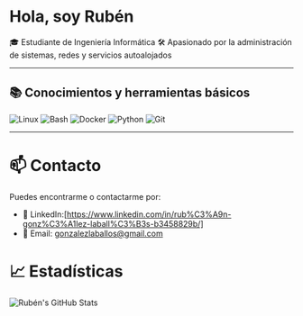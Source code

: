 # Hola, soy Rubén

🎓 Estudiante de Ingeniería Informática
🛠️ Apasionado por la administración de sistemas, redes y servicios autoalojados

---

## 📚 Conocimientos y herramientas básicos

![Linux](https://img.shields.io/badge/Linux-FCC624?style=flat-square&logo=linux&logoColor=black)
![Bash](https://img.shields.io/badge/Bash-4EAA25?style=flat-square&logo=gnubash&logoColor=white)
![Docker](https://img.shields.io/badge/Docker-2496ED?style=flat-square&logo=docker&logoColor=white)
![Python](https://img.shields.io/badge/Python-3776AB?style=flat-square&logo=python&logoColor=white)
![Git](https://img.shields.io/badge/Git-F05032?style=flat-square&logo=git&logoColor=white)

---

# 📫 Contacto

Puedes encontrarme o contactarme por:

- 💼 LinkedIn:[https://www.linkedin.com/in/rub%C3%A9n-gonz%C3%A1lez-laball%C3%B3s-b3458829b/]
- 📧 Email: gonzalezlaballos@gmail.com

# 📈 Estadísticas

![Rubén's GitHub Stats](https://github-readme-stats.vercel.app/api?username=rubengonlab&show_icons=true&theme=radical)
